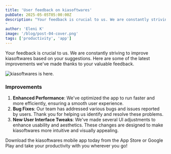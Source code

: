 ```yaml
---
title: 'User feedback on kiasoftwares'
pubDate: 2025-05-05T05:00:00Z
description: "Your feedback is crucial to us. We are constantly striving to improve kiasoftwares based on your suggestions. Here are some of the latest improvements.
"
author: 'Eleni K'
image: '/blog/post-04-cover.png'
tags: ['productivity', 'app']
---
```


Your feedback is crucial to us. We are constantly striving to improve kiasoftwares based on your suggestions. Here are some of the latest improvements we've made thanks to your valuable feedback.

![kiasoftwares is here.](/blog/post-01.png)

### Improvements

1. **Enhanced Performance**: We've optimized the app to run faster and more efficiently, ensuring a smooth user experience.
2. **Bug Fixes**: Our team has addressed various bugs and issues reported by users. Thank you for helping us identify and resolve these problems.
3. **New User Interface Tweaks**: We've made several UI adjustments to enhance usability and aesthetics. These changes are designed to make kiasoftwares more intuitive and visually appealing.

Download the kiasoftwares mobile app today from the App Store or Google Play and take your productivity with you wherever you go!
